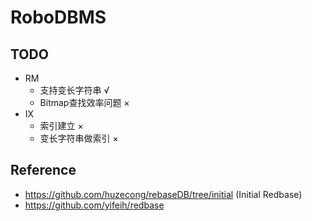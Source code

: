 # RoboDBMS
## TODO
 - RM
    - 支持变长字符串 √
    - Bitmap查找效率问题 ×
 - IX
    - 索引建立 ×
    - 变长字符串做索引 ×  
## Reference
 - https://github.com/huzecong/rebaseDB/tree/initial (Initial Redbase)
 - https://github.com/yifeih/redbase
 
